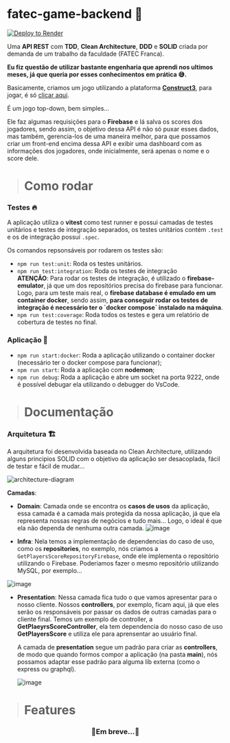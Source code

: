 # fatec-game-backend 🚀
<a href="https://render.com/deploy?repo=https://github.com/guilhermeais/fatec-game-backend">
  <img src="https://render.com/images/deploy-to-render-button.svg" alt="Deploy to Render">
</a>

Uma **API REST** com **TDD**, **Clean Architecture**, **DDD** e **SOLID** criada por demanda de um trabalho da faculdade (FATEC Franca).

__Eu fiz questão de utilizar bastante engenharia que aprendi nos ultimos meses, já que queria por esses conhecimentos em prática  😅.__

Basicamente, criamos um jogo utilizando a plataforma [**Construct3**](construct.net/), para jogar, é só <a target="_blank" href="https://fatec-game-game.netlify.app/" >clicar aqui</a>.

É um jogo top-down, bem simples... 

Ele faz algumas requisições para o **Firebase** e lá salva os scores dos jogadores, sendo assim, o objetivo dessa API é não só puxar esses dados, mas também, gerencia-los de uma maneira melhor, para que possamos criar um front-end encima dessa API e exibir uma dashboard com as informações dos jogadores, onde inicialmente, será apenas o nome e o score dele.

> # Como rodar
### Testes 🔥
A aplicação utiliza o **vitest** como test runner e possui camadas de testes unitários e testes de integração separados, os testes unitários contém `.test` e os de integração possuí `.spec`. 

Os comandos repsonsáveis por rodarem os testes são:
- `npm run test:unit`: Roda os testes unitários.
- `npm run test:integration`: Roda os testes de integração  
  **ATENÇÃO**: Para rodar os testes de integração, é utilizado o **firebase-emulator**, já que um dos repositórios precisa do firebase para funcionar. Logo, para um teste mais real, o **firebase database é emulado em um container docker**, sendo assim, **para conseguir rodar os testes de integração é necessário ter o ´docker compose` instalado na máquina**.
- `npm run test:coverage`: Roda todos os testes e gera um relatório de cobertura de testes no final.

### Aplicação 🚀
- `npm run start:docker`: Roda a aplicação utilizando o container docker (necessário ter o docker compose para funcionar);
- `npm run start`: Roda a aplicação com **nodemon**;
- `npm run debug`: Roda a aplicação e abre um socket na porta 9222, onde é possível debugar ela utilizando o debugger do VsCode.

> # Documentação
### Arquitetura 🏗️
A arquitetura foi desenvolvida baseada no Clean Architecture, utilizando alguns principios SOLID com o objetivo da aplicação ser desacoplada, fácil de testar e fácil de mudar...

![architecture-diagram](https://user-images.githubusercontent.com/73388069/192162471-9b337daa-0ce4-4f4f-a1ec-47a9fb719b6d.png)

**Camadas**:
- **Domain**:
  Camada onde se encontra os **casos de usos** da aplicação, essa camada é a camada mais protegida da nossa aplicação, já que ela representa nossas regras de negócios e tudo mais... Logo, o ideal é que ela não dependa de nenhuma outra camada.
![image](https://user-images.githubusercontent.com/73388069/192162576-e36d4538-9897-4356-ac04-5b6f07095675.png)

- **Infra**: 
  Nela temos a implementação de dependencias do caso de uso, como os **repositories**, no exemplo, nós criamos a `GetPlayersScoreRepositoryFirebase`, onde ele implementa o repositório utilizando o Firebase. Poderiamos fazer o mesmo repositório utilizando MySQL, por exemplo... 

 ![image](https://user-images.githubusercontent.com/73388069/192162675-dcd09ab8-0c99-4415-ade0-bdd3c0ee0eea.png)

- **Presentation**: 
  Nessa camada fica tudo o que vamos apresentar para o nosso cliente. Nossos **controllers**, por exemplo, ficam aqui, já que eles serão os responsáveis por passar os dados de outras camadas para o cliente final. Temos um exemplo de controller, a **GetPlaeyrsScoreController**, ela tem dependencia do nosso caso de uso **GetPlayersScore** e utiliza ele para aprensentar ao usuário final. 
  
  A camada de **presentation** segue um padrão para criar as **controllers**, de modo que quando formos compor a aplicação (na pasta **main**), nós possamos adaptar esse padrão para alguma lib externa (como o express ou graphql).
  
  ![image](https://user-images.githubusercontent.com/73388069/192162854-5be18d7f-f1cc-4b99-9ec0-4e59154d5d78.png)



> # Features
<h3  align="center">🚧Em breve...🚧 </h3>
